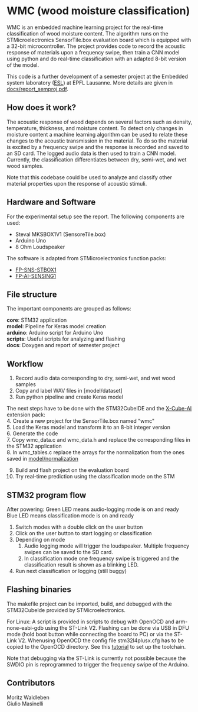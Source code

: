 # WMC (wood moisture classification)
WMC is an embedded machine learning project for the real-time classification of wood moisture content. The algorithm runs on the STMicroelectronics SensorTile.box evaluation board which is equipped with a 32-bit microcontroller. The project provides code to record the acoustic response of materials upon a frequency swipe, then train a CNN model using python and do real-time classification with an adapted 8-bit version of the model.

This code is a further development of a semester project at the Embedded system laboratory ([ESL](https://www.epfl.ch/labs/esl/)) at EPFL Lausanne. More details are given in [docs/report_semproj.pdf](docs/report_semproj.pdf).

## How does it work?
The acoustic response of wood depends on several factors such as density, temperature, thickness, and moisture content. To detect only changes in moisture content a machine learning algorithm can be used to relate these changes to the acoustic transmission in the material. To do so the material is excited by a frequency swipe and the response is recorded and saved to an SD card. The logged audio data is then used to train a CNN model. Currently, the classification differentiates between dry, semi-wet, and wet wood samples.

Note that this codebase could be used to analyze and classify other material properties upon the response of acoustic stimuli.

## Hardware and Software
For the experimental setup see the report. The following components are used: 

* Steval MKSBOX1V1 (SensoreTile.box)
* Arduino Uno
* 8 Ohm Loudspeaker

The software is adapted from STMicroelectronics function packs:
-   [FP-SNS-STBOX1](https://www.st.com/content/st_com/en/products/embedded-software/mcu-mpu-embedded-software/stm32-embedded-software/stm32-ode-function-pack-sw/fp-sns-stbox1.html)
-   [FP-AI-SENSING1](https://www.st.com/content/st_com/en/products/embedded-software/mcu-mpu-embedded-software/stm32-embedded-software/stm32-ode-function-pack-sw/fp-ai-sensing1.html)

## File structure
The important components are grouped as follows:

**core**: STM32 application \
**model**: Pipeline for Keras model creation \
**arduino**: Arduino script for Arduino Uno \
**scripts**: Useful scripts for analyzing and flashing \
**docs**: Doxygen and report of semester project

  

## Workflow
1. Record audio data corresponding to dry, semi-wet, and wet wood samples
2. Copy and label WAV files in [model/dataset]
3. Run python pipeline and create Keras model

The next steps have to be done with the STM32CubeIDE and the [X-Cube-AI](https://www.st.com/en/embedded-software/x-cube-ai.html) extension pack: \
4. Create a new project for the SensorTile.box named "wmc" \
5. Load the Keras model and transform it to an 8-bit integer version \
6. Generate the code \
7. Copy wmc_data.c and wmc_data.h and replace the corresponding files in the STM32 application \
8. In wmc_tables.c replace the arrays for the normalization from the ones saved in [model/normalization](model/normalize)

9. Build and flash project on the evaluation board
10. Try real-time prediction using the classification mode on the STM

## STM32 program flow
After powering:
Green LED means audio-logging mode is on and ready \
Blue LED means classification mode is on and ready

1. Switch modes with a double click on the user button
2. Click on the user button to start logging or classification
3. Depending on mode
    1. Audio logging mode will trigger the loudspeaker. Multiple frequency swipes can be saved to the SD card.
    2. In classification mode one frequency swipe is triggered and the classification result is shown as a blinking LED.
4.  Run next classification or logging (still buggy)
  
## Flashing binaries
The makefile project can be imported, build, and debugged with the STM32CubeIde provided by STMicroelectronics.

For Linux:
A script is provided in scripts to debug with OpenOCD and arm-none-eabi-gdb using the ST-Link V2. Flashing can be done via USB in DFU mode (hold boot button while connecting the board to PC) or via the ST-Link V2. Whenusing OpenOCD the config file stm32l4plusx.cfg has to be copied to the OpenOCD directory. See this [tutorial]([https://www.plguo.com/posts/stm32/STM32-Development-without-an-IDE/](https://www.plguo.com/posts/stm32/STM32-Development-without-an-IDE/)) to set up the toolchain.

Note that debugging via the ST-Link is currently not possible because the SWDIO pin is reprogrammed to trigger the frequency swipe of the Arduino.

## Contributors
Moritz Waldleben \
Giulio Masinelli
